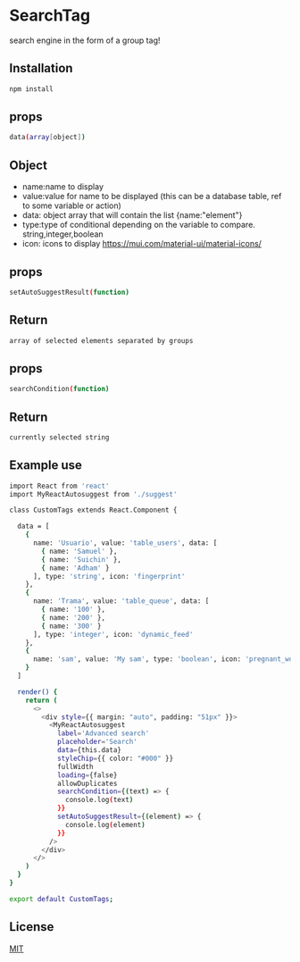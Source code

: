 # SearchTag

search engine in the form of a group tag!

## Installation
```bash
npm install
```
## props
```bash
data(array[object])
```
## Object
* name:name to display <br/>
* value:value for name to be displayed (this can be a database table, ref to some variable or action) <br/>
* data: object array that will contain the list {name:"element"} <br/>
* type:type of conditional depending on the variable to compare. string,integer,boolean <br/>
* icon: icons to display https://mui.com/material-ui/material-icons/

## props
```bash
setAutoSuggestResult(function)
```

## Return
```bash
array of selected elements separated by groups
```

## props
```bash
searchCondition(function)
```

## Return
```bash
currently selected string
```

## Example use
```bash
import React from 'react'
import MyReactAutosuggest from './suggest'

class CustomTags extends React.Component {

  data = [
    {
      name: 'Usuario', value: 'table_users', data: [
        { name: 'Samuel' },
        { name: 'Suichin' },
        { name: 'Adham' }
      ], type: 'string', icon: 'fingerprint'
    },
    {
      name: 'Trama', value: 'table_queue', data: [
        { name: '100' },
        { name: '200' },
        { name: '300' }
      ], type: 'integer', icon: 'dynamic_feed'
    },
    {
      name: 'sam', value: 'My sam', type: 'boolean', icon: 'pregnant_woman'
    }
  ]

  render() {
    return (
      <>
        <div style={{ margin: "auto", padding: "51px" }}>
          <MyReactAutosuggest
            label='Advanced search'
            placeholder='Search'
            data={this.data}
            styleChip={{ color: "#000" }}
            fullWidth
            loading={false}
            allowDuplicates
            searchCondition={(text) => {
              console.log(text)
            }}
            setAutoSuggestResult={(element) => {
              console.log(element)
            }}
          />
        </div>
      </>
    )
  }
}

export default CustomTags;
```


## License
[MIT](https://choosealicense.com/licenses/mit/)